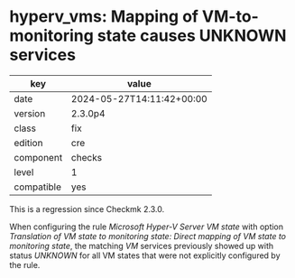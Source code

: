[//]: # (werk v2)
# hyperv_vms: Mapping of VM-to-monitoring state causes UNKNOWN services

key        | value
---------- | ---
date       | 2024-05-27T14:11:42+00:00
version    | 2.3.0p4
class      | fix
edition    | cre
component  | checks
level      | 1
compatible | yes

This is a regression since Checkmk 2.3.0.

When configuring the rule _Microsoft Hyper-V Server VM state_ with option
_Translation of VM state to monitoring state: Direct mapping of VM state to monitoring state_,
the matching _VM_ services previously showed up with status _UNKNOWN_ for all VM states that were not
explicitly configured by the rule.
